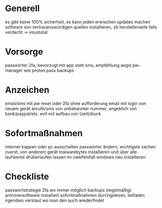 # Generell

es gibt keine 100% sicherheit, es kann jeden erwischen
updates machen
software von vertrauenswürdigen quellen installieren, zb herstellerseite
falls verdacht -> virustotal

# Vorsorge

passwörter
2fa, bevorzugt mit app statt sms, empfehlung aegis
pw-manager wie proton pass
backups

# Anzeichen

email/sms mit pw reset oder 2fa ohne aufforderung
email mit login von neuem gerät
anrufe/sms von unbekannter nummer, angeblich von bank/paypal/etc. evtl mit aufbau von (zeit)druck

# Sofortmaßnahmen

internet kappen oder pc ausschalten
passwörter ändern, wichtigste sachen zuerst, von anderem gerät
malwarebytes installieren und über alle laufwerke drüberlaufen lassen
im zweifelsfall windows neu installieren

# Checkliste

passwortstrategie
2fa wo immer möglich
backups (regelmäßig)
antivirensoftware installiert
sofortmaßnahmen durchgelesen, leitfaden irgendwo verstaut wo man den auch wiederfindet















